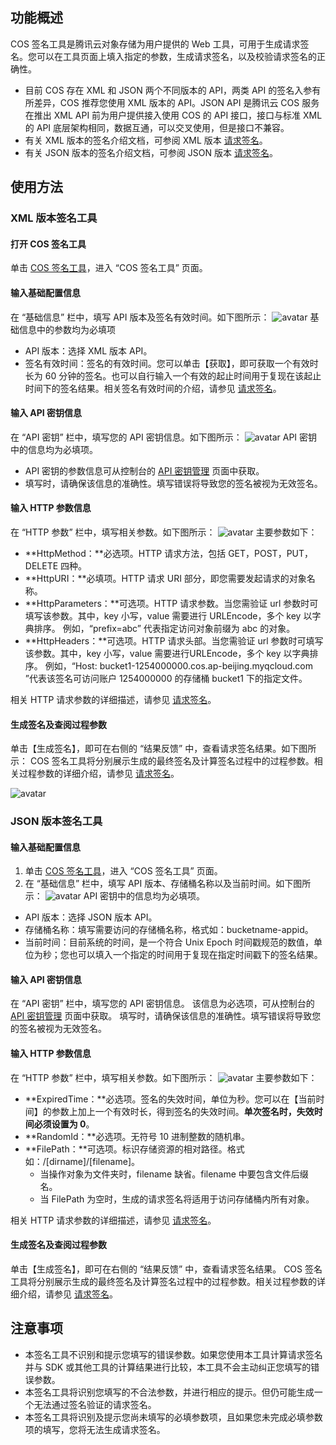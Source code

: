 ## 功能概述

COS 签名工具是腾讯云对象存储为用户提供的 Web 工具，可用于生成请求签名。您可以在工具页面上填入指定的参数，生成请求签名，以及校验请求签名的正确性。
- 目前 COS 存在 XML 和 JSON 两个不同版本的 API，两类 API 的签名入参有所差异，COS 推荐您使用 XML 版本的 API。JSON API 是腾讯云 COS 服务在推出 XML API 前为用户提供接入使用 COS 的 API 接口，接口与标准 XML 的 API 底层架构相同，数据互通，可以交叉使用，但是接口不兼容。
- 有关 XML 版本的签名介绍文档，可参阅 XML 版本 [请求签名](https://intl.cloud.tencent.com/document/product/436/7778)。
- 有关 JSON 版本的签名介绍文档，可参阅 JSON 版本 [请求签名](https://cloud.tencent.com/document/product/436/6054)。

## 使用方法

### XML 版本签名工具

#### 打开 COS 签名工具

单击 [COS 签名工具](https://cos5.cloud.tencent.com/static/cos-sign/)，进入 “COS 签名工具” 页面。

#### 输入基础配置信息

在 “基础信息” 栏中，填写 API 版本及签名有效时间。如下图所示：
![avatar](https://main.qcloudimg.com/raw/6855a2f6b18779037090e0769303bbc7.png)
基础信息中的参数均为必填项
- API 版本：选择 XML 版本 API。
- 签名有效时间：签名的有效时间。您可以单击【获取】，即可获取一个有效时长为 60 分钟的签名。也可以自行输入一个有效的起止时间用于复现在该起止时间下的签名结果。相关签名有效时间的介绍，请参见 [请求签名](https://intl.cloud.tencent.com/document/product/436/7778#.E7.AD.BE.E5.90.8D.E5.86.85.E5.AE.B9)。

#### 输入 API 密钥信息

在 “API 密钥” 栏中，填写您的 API 密钥信息。如下图所示：
![avatar](https://main.qcloudimg.com/raw/c28b93819a8fdd9e121e6b0702d098d4.png)
API 密钥中的信息均为必填项。
- API 密钥的参数信息可从控制台的 [API 密钥管理](https://console.cloud.tencent.com/cam/capi) 页面中获取。
- 填写时，请确保该信息的准确性。填写错误将导致您的签名被视为无效签名。

#### 输入 HTTP 参数信息

在 “HTTP 参数” 栏中，填写相关参数。如下图所示：
![avatar](https://main.qcloudimg.com/raw/8fbc5566b31777e646aa457239468cda.png)
主要参数如下：
- **HttpMethod：**必选项。HTTP 请求方法，包括 GET，POST，PUT，DELETE 四种。
- **HttpURI：**必填项。HTTP 请求 URI 部分，即您需要发起请求的对象名称。
- **HttpParameters：**可选项。HTTP 请求参数。当您需验证 url 参数时可填写该参数。其中，key 小写，value 需要进行 URLEncode，多个 key 以字典排序。
 例如，“prefix=abc” 代表指定访问对象前缀为 abc 的对象。
- **HttpHeaders：**可选项。HTTP 请求头部。当您需验证 url 参数时可填写该参数。其中，key 小写，value 需要进行URLEncode，多个 key 以字典排序。
 例如，“Host: bucket1-1254000000.cos.ap-beijing.myqcloud.com ”代表该签名可访问账户 1254000000 的存储桶 bucket1 下的指定文件。

相关 HTTP 请求参数的详细描述，请参见 [请求签名](https://intl.cloud.tencent.com/document/product/436/7778#signature-.E8.AE.A1.E7.AE.97)。

#### 生成签名及查阅过程参数

单击【生成签名】，即可在右侧的 “结果反馈” 中，查看请求签名结果。如下图所示：
COS 签名工具将分别展示生成的最终签名及计算签名过程中的过程参数。相关过程参数的详细介绍，请参见 [请求签名](https://intl.cloud.tencent.com/document/product/436/7778#signature-.E8.AE.A1.E7.AE.97)。

![avatar](https://main.qcloudimg.com/raw/4e5d3164848078e4ac2dc0b9b767ca00.png)

### JSON 版本签名工具

#### 输入基础配置信息

1. 单击 [COS 签名工具](https://cos5.cloud.tencent.com/static/cos-sign/)，进入 “COS 签名工具” 页面。
2. 在 “基础信息” 栏中，填写 API 版本、存储桶名称以及当前时间。如下图所示：
![avatar](https://main.qcloudimg.com/raw/8b764cd2bef9d2d64a3b8faeb26afff1.png)
API 密钥中的信息均为必填项。
- API 版本：选择 JSON 版本 API。
- 存储桶名称：填写需要访问的存储桶名称，格式如：bucketname-appid。
- 当前时间：目前系统的时间，是一个符合 Unix Epoch 时间戳规范的数值，单位为秒；您也可以填入一个指定的时间用于复现在指定时间戳下的签名结果。

#### 输入 API 密钥信息

在 “API 密钥” 栏中，填写您的 API 密钥信息。
该信息为必选项，可从控制台的 [API 密钥管理](https://console.cloud.tencent.com/cam/capi) 页面中获取。
填写时，请确保该信息的准确性。填写错误将导致您的签名被视为无效签名。

#### 输入 HTTP 参数信息

在 “HTTP 参数” 栏中，填写相关参数。如下图所示：
![avatar](https://main.qcloudimg.com/raw/621bd5458b8da2dcfc6eea7d707fecbb.png)
主要参数如下：
- **ExpiredTime：**必选项。签名的失效时间，单位为秒。您可以在【当前时间】的参数上加上一个有效时长，得到签名的失效时间。**单次签名时，失效时间必须设置为 0**。
- **RandomId：**必选项。无符号 10 进制整数的随机串。
- **FilePath：**可选项。标识存储资源的相对路径。格式如：/[dirname]/[filename]。
   -  当操作对象为文件夹时，filename 缺省。filename 中要包含文件后缀名。
   -  当 FilePath 为空时，生成的请求签名将适用于访问存储桶内所有对象。
 
相关 HTTP 请求参数的详细描述，请参见 [请求签名](https://cloud.tencent.com/document/product/436/6054#.E8.8E.B7.E5.8F.96.E7.AD.BE.E5.90.8D.E6.89.80.E9.9C.80.E4.BF.A1.E6.81.AF)。

#### 生成签名及查阅过程参数

单击【生成签名】，即可在右侧的 “结果反馈” 中，查看请求签名结果。
COS 签名工具将分别展示生成的最终签名及计算签名过程中的过程参数。相关过程参数的详细介绍，请参见 [请求签名](https://cloud.tencent.com/document/product/436/6054#.E8.8E.B7.E5.8F.96.E7.AD.BE.E5.90.8D.E6.89.80.E9.9C.80.E4.BF.A1.E6.81.AF2)。

## 注意事项
- 本签名工具不识别和提示您填写的错误参数。如果您使用本工具计算请求签名并与 SDK 或其他工具的计算结果进行比较，本工具不会主动纠正您填写的错误参数。
- 本签名工具将识别您填写的不合法参数，并进行相应的提示。但仍可能生成一个无法通过签名验证的请求签名。
- 本签名工具将识别及提示您尚未填写的必填参数项，且如果您未完成必填参数项的填写，您将无法生成请求签名。
